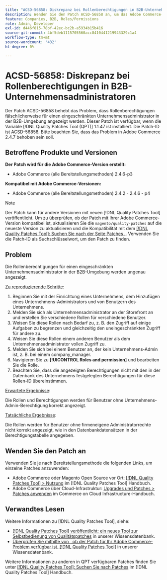 ```yaml
---
title: "ACSD-56858: Diskrepanz bei Rollenberechtigungen in B2B-Unternehmensadministratoren"
description: Wenden Sie den Patch ACSD-56858 an, um das Adobe Commerce-Problem zu beheben, bei dem Rollenberechtigungen fälschlicherweise für einen eingeschränkten Unternehmensadministrator in der B2B-Umgebung angezeigt werden.
feature: Companies, B2B, Roles/Permissions
role: Admin, Developer
exl-id: d446f815-78bf-42ec-bc2b-a5934b15b416
source-git-commit: 4bf5deb1115705560acc8410441219943329c1a4
workflow-type: tm+mt
source-wordcount: '432'
ht-degree: 0%

---
```


# ACSD-56858: Diskrepanz bei Rollenberechtigungen in B2B-Unternehmensadministratoren

Der Patch ACSD-56858 behebt das Problem, dass Rollenberechtigungen fälschlicherweise für einen eingeschränkten Unternehmensadministrator in der B2B-Umgebung angezeigt werden. Dieser Patch ist verfügbar, wenn die Variable [!DNL Quality Patches Tool (QPT)] 1.1.47 ist installiert. Die Patch-ID ist ACSD-56858. Bitte beachten Sie, dass das Problem in Adobe Commerce 2.4.7 behoben sein soll.

## Betroffene Produkte und Versionen

**Der Patch wird für die Adobe Commerce-Version erstellt:**

* Adobe Commerce (alle Bereitstellungsmethoden) 2.4.6-p3

**Kompatibel mit Adobe Commerce-Versionen:**

* Adobe Commerce (alle Bereitstellungsmethoden) 2.4.2 - 2.4.6 - p4

>[!NOTE]
>
>Der Patch kann für andere Versionen mit neuen [!DNL Quality Patches Tool] veröffentlicht. Um zu überprüfen, ob der Patch mit Ihrer Adobe Commerce-Version kompatibel ist, aktualisieren Sie die `magento/quality-patches` auf die neueste Version zu aktualisieren und die Kompatibilität mit dem [[!DNL Quality Patches Tool]: Suchen Sie nach der Seite Patches .](https://experienceleague.adobe.com/tools/commerce-quality-patches/index.html). Verwenden Sie die Patch-ID als Suchschlüsselwort, um den Patch zu finden.

## Problem

Die Rollenberechtigungen für einen eingeschränkten Unternehmensadministrator in der B2B-Umgebung werden ungenau angezeigt.

<u>Zu reproduzierende Schritte</u>:

1. Beginnen Sie mit der Einrichtung eines Unternehmens, dem Hinzufügen eines Unternehmens-Administrators und von Benutzern des Unternehmens.
1. Melden Sie sich als Unternehmensadministrator an der Storefront an und erstellen Sie verschiedene Rollen für verschiedene Benutzer.
1. Weisen Sie diese Rollen nach Bedarf zu, z. B. den Zugriff auf einige Aufgaben zu begrenzen und gleichzeitig den uneingeschränkten Zugriff für andere zu.
1. Weisen Sie diese Rollen einem anderen Benutzer als dem Unternehmensadministrator vollen Zugriff zu.
1. Melden Sie sich bei einem Benutzer an, der kein Unternehmens-Admin ist, z. B. bei einem company_manager.
1. Navigieren Sie zu **[!UICONTROL Roles and permission]** und bearbeiten Sie die Rolle.
1. Beachten Sie, dass die angezeigten Berechtigungen nicht mit den in der Datenbank des Unternehmens festgelegten Berechtigungen für diese Rollen-ID übereinstimmen.

<u>Erwartete Ergebnisse</u>:

Die Rollen und Berechtigungen werden für Benutzer ohne Unternehmens-Admin-Berechtigung korrekt angezeigt.

<u>Tatsächliche Ergebnisse</u>:

Die Rollen werden für Benutzer ohne firmeneigene Administratorrechte nicht korrekt angezeigt, wie in den Datenbankdatensätzen in der Berechtigungstabelle angegeben.

## Wenden Sie den Patch an

Verwenden Sie je nach Bereitstellungsmethode die folgenden Links, um einzelne Patches anzuwenden:

* Adobe Commerce oder Magento Open Source vor Ort: [[!DNL Quality Patches Tool] > Nutzung](https://experienceleague.adobe.com/docs/commerce-operations/tools/quality-patches-tool/usage.html) im [!DNL Quality Patches Tool] Handbuch.
* Adobe Commerce über Cloud-Infrastruktur: [Upgrades und Patches > Patches anwenden](https://experienceleague.adobe.com/docs/commerce-cloud-service/user-guide/develop/upgrade/apply-patches.html) im Commerce on Cloud Infrastructure-Handbuch.

## Verwandtes Lesen

Weitere Informationen zu [!DNL Quality Patches Tool], siehe:

* [[!DNL Quality Patches Tool] veröffentlicht: ein neues Tool zur Selbstbedienung von Qualitätspatches](/help/announcements/adobe-commerce-announcements/magento-quality-patches-released-new-tool-to-self-serve-quality-patches.md) in unserer Wissensdatenbank.
* [Überprüfen Sie mithilfe von , ob der Patch für Ihr Adobe Commerce-Problem verfügbar ist. [!DNL Quality Patches Tool]](/help/support-tools/patches-available-in-qpt-tool/check-patch-for-magento-issue-with-magento-quality-patches.md) in unserer Wissensdatenbank.

Weitere Informationen zu anderen in QPT verfügbaren Patches finden Sie unter [[!DNL Quality Patches Tool]: Suchen Sie nach Patches](https://experienceleague.adobe.com/tools/commerce-quality-patches/index.html) im [!DNL Quality Patches Tool] Handbuch.
